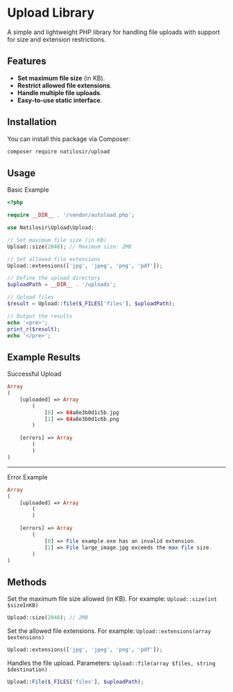 # Upload Library

A simple and lightweight PHP library for handling file uploads with support for size and extension restrictions. 

## Features
- **Set maximum file size** (in KB).
- **Restrict allowed file extensions**.
- **Handle multiple file uploads**.
- **Easy-to-use static interface**.

## Installation

You can install this package via Composer:

```bash
composer require natilosir/upload
```

## Usage
Basic Example
```php
<?php

require __DIR__ . '/vendor/autoload.php';

use Natilosir\Upload\Upload;

// Set maximum file size (in KB)
Upload::size(2048); // Maximum size: 2MB

// Set allowed file extensions
Upload::extensions(['jpg', 'jpeg', 'png', 'pdf']);

// Define the upload directory
$uploadPath = __DIR__ . '/uploads';

// Upload files
$result = Upload::file($_FILES['files'], $uploadPath);

// Output the results
echo '<pre>';
print_r($result);
echo '</pre>';

```

## Example Results
Successful Upload
```php
Array
(
    [uploaded] => Array
        (
            [0] => 64a8e3b0d1c5b.jpg
            [1] => 64a8e3b0d1c6b.png
        )

    [errors] => Array
        (
        )
)
```

---
Error Example
```php
Array
(
    [uploaded] => Array
        (
        )

    [errors] => Array
        (
            [0] => File example.exe has an invalid extension.
            [1] => File large_image.jpg exceeds the max file size.
        )
)

```

## Methods
Set the maximum file size allowed (in KB). For example:
`Upload::size(int $sizeInKB)` 
```php
Upload::size(2048); // 2MB
```

Set the allowed file extensions. For example:
`Upload::extensions(array $extensions)`
```php
Upload::extensions(['jpg', 'jpeg', 'png', 'pdf']);
```

Handles the file upload. Parameters:
`Upload::file(array $files, string $destination)`
```php
Upload::File($_FILES['files'], $uploadPath);
```

